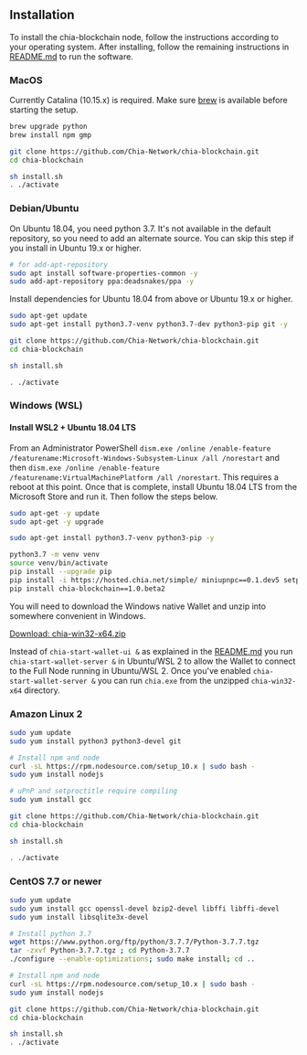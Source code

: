 ## Installation

To install the chia-blockchain node, follow the instructions according to your operating system.
After installing, follow the remaining instructions in [README.md](README.md) to run the software.

### MacOS
Currently Catalina (10.15.x) is required. Make sure [brew](https://brew.sh/) is available before starting the setup.
```bash
brew upgrade python
brew install npm gmp

git clone https://github.com/Chia-Network/chia-blockchain.git
cd chia-blockchain

sh install.sh
. ./activate
```

### Debian/Ubuntu

On Ubuntu 18.04, you need python 3.7. It's not available in the default
repository, so you need to add an alternate source. You can skip this step
if you install in Ubuntu 19.x or higher.

```bash
# for add-apt-repository
sudo apt install software-properties-common -y
sudo add-apt-repository ppa:deadsnakes/ppa -y
```

Install dependencies for Ubuntu 18.04 from above or Ubuntu 19.x or higher.
```bash
sudo apt-get update
sudo apt-get install python3.7-venv python3.7-dev python3-pip git -y

git clone https://github.com/Chia-Network/chia-blockchain.git
cd chia-blockchain

sh install.sh

. ./activate
```

### Windows (WSL)
#### Install WSL2 + Ubuntu 18.04 LTS

From an Administrator PowerShell
`dism.exe /online /enable-feature /featurename:Microsoft-Windows-Subsystem-Linux /all /norestart`
and then
`dism.exe /online /enable-feature /featurename:VirtualMachinePlatform /all /norestart`.
This requires a reboot at this point. Once that is complete, install Ubuntu 18.04 LTS from the Microsoft Store and run it. Then follow the steps below.
```bash
sudo apt-get -y update
sudo apt-get -y upgrade

sudo apt-get install python3.7-venv python3-pip -y

python3.7 -m venv venv
source venv/bin/activate
pip install --upgrade pip
pip install -i https://hosted.chia.net/simple/ miniupnpc==0.1.dev5 setproctitle==1.1.10 cbor2==5.0.1
pip install chia-blockchain==1.0.beta2
```
You will need to download the Windows native Wallet and unzip into somewhere convenient in Windows.

[Download: chia-win32-x64.zip](https://hosted.chia.net/beta-1.0-win64-wallet/chia-win32-x64.zip)

Instead of `chia-start-wallet-ui &` as explained in the [README.md](README.md) you run `chia-start-wallet-server &` in Ubuntu/WSL 2 to allow the Wallet to connect to the Full Node running in Ubuntu/WSL 2. Once you've enabled `chia-start-wallet-server &` you can run `chia.exe` from the unzipped `chia-win32-x64` directory.

### Amazon Linux 2

```bash
sudo yum update
sudo yum install python3 python3-devel git

# Install npm and node
curl -sL https://rpm.nodesource.com/setup_10.x | sudo bash -
sudo yum install nodejs

# uPnP and setproctitle require compiling
sudo yum install gcc

git clone https://github.com/Chia-Network/chia-blockchain.git
cd chia-blockchain

sh install.sh

. ./activate
```

### CentOS 7.7 or newer

```bash
sudo yum update
sudo yum install gcc openssl-devel bzip2-devel libffi libffi-devel
sudo yum install libsqlite3x-devel

# Install python 3.7
wget https://www.python.org/ftp/python/3.7.7/Python-3.7.7.tgz
tar -zxvf Python-3.7.7.tgz ; cd Python-3.7.7
./configure --enable-optimizations; sudo make install; cd ..

# Install npm and node
curl -sL https://rpm.nodesource.com/setup_10.x | sudo bash -
sudo yum install nodejs

git clone https://github.com/Chia-Network/chia-blockchain.git
cd chia-blockchain

sh install.sh
. ./activate
```
